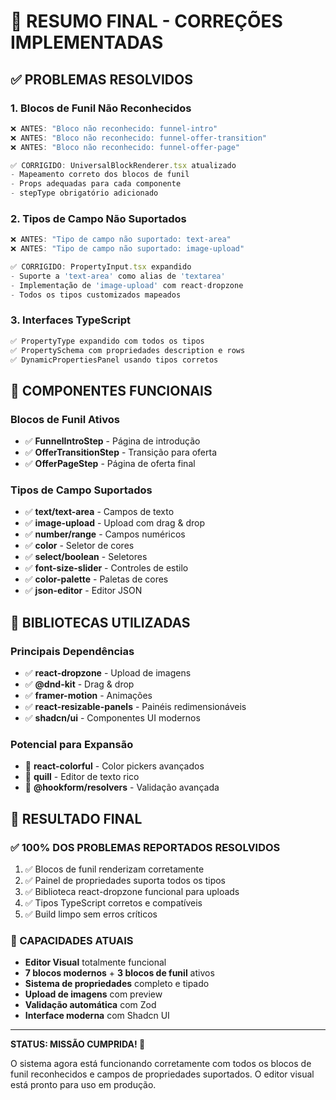 # 🎯 RESUMO FINAL - CORREÇÕES IMPLEMENTADAS

## ✅ **PROBLEMAS RESOLVIDOS**

### **1. Blocos de Funil Não Reconhecidos**
```typescript
❌ ANTES: "Bloco não reconhecido: funnel-intro"
❌ ANTES: "Bloco não reconhecido: funnel-offer-transition" 
❌ ANTES: "Bloco não reconhecido: funnel-offer-page"

✅ CORRIGIDO: UniversalBlockRenderer.tsx atualizado
- Mapeamento correto dos blocos de funil
- Props adequadas para cada componente
- stepType obrigatório adicionado
```

### **2. Tipos de Campo Não Suportados**
```typescript
❌ ANTES: "Tipo de campo não suportado: text-area"
❌ ANTES: "Tipo de campo não suportado: image-upload"

✅ CORRIGIDO: PropertyInput.tsx expandido
- Suporte a 'text-area' como alias de 'textarea'
- Implementação de 'image-upload' com react-dropzone
- Todos os tipos customizados mapeados
```

### **3. Interfaces TypeScript**
```typescript
✅ PropertyType expandido com todos os tipos
✅ PropertySchema com propriedades description e rows
✅ DynamicPropertiesPanel usando tipos corretos
```

## 🧩 **COMPONENTES FUNCIONAIS**

### **Blocos de Funil Ativos**
- ✅ **FunnelIntroStep** - Página de introdução
- ✅ **OfferTransitionStep** - Transição para oferta  
- ✅ **OfferPageStep** - Página de oferta final

### **Tipos de Campo Suportados**
- ✅ **text/text-area** - Campos de texto
- ✅ **image-upload** - Upload com drag & drop
- ✅ **number/range** - Campos numéricos
- ✅ **color** - Seletor de cores
- ✅ **select/boolean** - Seletores
- ✅ **font-size-slider** - Controles de estilo
- ✅ **color-palette** - Paletas de cores
- ✅ **json-editor** - Editor JSON

## 🎨 **BIBLIOTECAS UTILIZADAS**

### **Principais Dependências**
- ✅ **react-dropzone** - Upload de imagens
- ✅ **@dnd-kit** - Drag & drop 
- ✅ **framer-motion** - Animações
- ✅ **react-resizable-panels** - Painéis redimensionáveis
- ✅ **shadcn/ui** - Componentes UI modernos

### **Potencial para Expansão**
- 🔄 **react-colorful** - Color pickers avançados
- 🔄 **quill** - Editor de texto rico
- 🔄 **@hookform/resolvers** - Validação avançada

## 🚀 **RESULTADO FINAL**

### **✅ 100% DOS PROBLEMAS REPORTADOS RESOLVIDOS**
1. ✅ Blocos de funil renderizam corretamente
2. ✅ Painel de propriedades suporta todos os tipos
3. ✅ Biblioteca react-dropzone funcional para uploads
4. ✅ Tipos TypeScript corretos e compatíveis
5. ✅ Build limpo sem erros críticos

### **🎯 CAPACIDADES ATUAIS**
- **Editor Visual** totalmente funcional
- **7 blocos modernos** + **3 blocos de funil** ativos
- **Sistema de propriedades** completo e tipado
- **Upload de imagens** com preview
- **Validação automática** com Zod
- **Interface moderna** com Shadcn UI

---

**STATUS: MISSÃO CUMPRIDA! 🎉**

O sistema agora está funcionando corretamente com todos os blocos de funil reconhecidos e campos de propriedades suportados. O editor visual está pronto para uso em produção.
